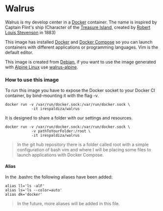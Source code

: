 # Walrus
Walrus is my develop center in a [Docker](https://www.docker.com/) container. The name is inspired by Captain Flint's ship (Character of the [Treasure Island](http://robert-louis-stevenson.org/works/treasure-island-1883/), created by [Robert Louis Stevenson](http://robert-louis-stevenson.org/) in 1883)

This image has installed [Docker](https://www.docker.com/) and [Docker Compose](https://docs.docker.com/compose/) so you can launch containers with different applications or programming languages. Vim is the default editor.

This image is created from [Debian](http://debian.org), if you want to use the image generated with [Alpine Linux](https://alpinelinux.org/) use [walrus-alpine](https://github.com/irespaldiza/walrus-alpine).

### How to use this image
To run this image you have to expose the Docker socket to your Docker CI container, by bind-mounting it with the flag -v.
~~~ 
docker run -v /var/run/docker.sock:/var/run/docker.sock \
            -it irespaldiza/walrus
~~~

It is designed to share a folder with our settings and resources. 
~~~ 
docker run -v /var/run/docker.sock:/var/run/docker.sock \
            -v pathToYourFolder:/root \
            -it irespaldiza/walrus
~~~
> In the git hub repository there is a folder called root with a simple configuration of bash vim and where I will be placing some files to launch applications with Docker Compose.
#### Alias 
In the .bashrc the following aliases have been added:
~~~
alias ll='ls -alF'
alias ls='ls --color=auto'
alias dk='docker'
~~~
> In the future, more aliases will be added in this file.
